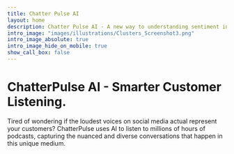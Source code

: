 ```yaml
---
title: Chatter Pulse AI
layout: home
description: Chatter Pulse AI - A new way to understanding sentiment in politics, sports, lifestyle, fashion, and more.
intro_image: "images/illustrations/Clusters_Screenshot3.png"
intro_image_absolute: true
intro_image_hide_on_mobile: true
show_call_box: false
---
```


# ChatterPulse AI - Smarter Customer Listening.

Tired of wondering if the loudest voices on social media actual represent your customers? ChatterPulse uses AI to listen to millions of hours of podcasts, capturing the nuanced and diverse conversations that happen in this unique medium.
